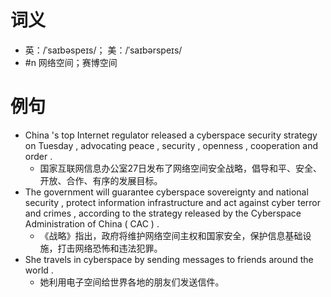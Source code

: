 # 词义
- 英：/ˈsaɪbəspeɪs/； 美：/ˈsaɪbərspeɪs/
- #n 网络空间；赛博空间
# 例句
- China 's top Internet regulator released a cyberspace security strategy on Tuesday , advocating peace , security , openness , cooperation and order .
	- 国家互联网信息办公室27日发布了网络空间安全战略，倡导和平、安全、开放、合作、有序的发展目标。
- The government will guarantee cyberspace sovereignty and national security , protect information infrastructure and act against cyber terror and crimes , according to the strategy released by the Cyberspace Administration of China ( CAC ) .
	- 《战略》指出，政府将维护网络空间主权和国家安全，保护信息基础设施，打击网络恐怖和违法犯罪。
- She travels in cyberspace by sending messages to friends around the world .
	- 她利用电子空间给世界各地的朋友们发送信件。
